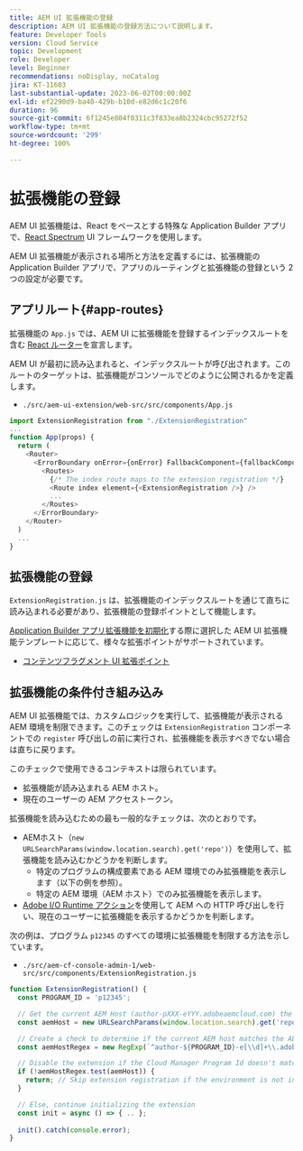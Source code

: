 ```yaml
---
title: AEM UI 拡張機能の登録
description: AEM UI 拡張機能の登録方法について説明します。
feature: Developer Tools
version: Cloud Service
topic: Development
role: Developer
level: Beginner
recommendations: noDisplay, noCatalog
jira: KT-11603
last-substantial-update: 2023-06-02T00:00:00Z
exl-id: ef2290d9-ba40-429b-b10d-e82d6c1c20f6
duration: 96
source-git-commit: 6f1245e804f0311c3f833ea8b2324cbc95272f52
workflow-type: tm+mt
source-wordcount: '299'
ht-degree: 100%

---
```


# 拡張機能の登録

AEM UI 拡張機能は、React をベースとする特殊な Application Builder アプリで、[React Spectrum](https://react-spectrum.adobe.com/react-spectrum/) UI フレームワークを使用します。

AEM UI 拡張機能が表示される場所と方法を定義するには、拡張機能の Application Builder アプリで、アプリのルーティングと拡張機能の登録という 2 つの設定が必要です。

## アプリルート{#app-routes}

拡張機能の `App.js` では、AEM UI に拡張機能を登録するインデックスルートを含む [React ルーター](https://reactrouter.com/ja/main)を宣言します。

AEM UI が最初に読み込まれると、インデックスルートが呼び出されます。このルートのターゲットは、拡張機能がコンソールでどのように公開されるかを定義します。

+ `./src/aem-ui-extension/web-src/src/components/App.js`

```javascript
import ExtensionRegistration from "./ExtensionRegistration"
...            
function App(props) {
  return (
    <Router>
      <ErrorBoundary onError={onError} FallbackComponent={fallbackComponent}>
        <Routes>
          {/* The index route maps to the extension registration */}
          <Route index element={<ExtensionRegistration />} />
          ...                                   
        </Routes>
      </ErrorBoundary>
    </Router>
  )
  ...
}
```

## 拡張機能の登録

`ExtensionRegistration.js` は、拡張機能のインデックスルートを通じて直ちに読み込まれる必要があり、拡張機能の登録ポイントとして機能します。

[Application Builder アプリ拡張機能を初期化](./app-initialization.md)する際に選択した AEM UI 拡張機能テンプレートに応じて、様々な拡張ポイントがサポートされています。

+ [コンテンツフラグメント UI 拡張ポイント](./content-fragments/overview.md#extension-points)

## 拡張機能の条件付き組み込み

AEM UI 拡張機能では、カスタムロジックを実行して、拡張機能が表示される AEM 環境を制限できます。このチェックは `ExtensionRegistration` コンポーネントでの `register` 呼び出しの前に実行され、拡張機能を表示すべきでない場合は直ちに戻ります。

このチェックで使用できるコンテキストは限られています。

+ 拡張機能が読み込まれる AEM ホスト。
+ 現在のユーザーの AEM アクセストークン。

拡張機能を読み込むための最も一般的なチェックは、次のとおりです。

+ AEMホスト（`new URLSearchParams(window.location.search).get('repo')`）を使用して、拡張機能を読み込むかどうかを判断します。
   + 特定のプログラムの構成要素である AEM 環境でのみ拡張機能を表示します（以下の例を参照）。
   + 特定の AEM 環境（AEM ホスト）でのみ拡張機能を表示します。
+ [Adobe I/O Runtime アクション](./runtime-action.md)を使用して AEM への HTTP 呼び出しを行い、現在のユーザーに拡張機能を表示するかどうかを判断します。

次の例は、プログラム `p12345` のすべての環境に拡張機能を制限する方法を示しています。

+ `./src/aem-cf-console-admin-1/web-src/src/components/ExtensionRegistration.js`

```javascript
function ExtensionRegistration() {
  const PROGRAM_ID = 'p12345';

  // Get the current AEM Host (author-pXXX-eYYY.adobeaemcloud.com) the extension is loading on
  const aemHost = new URLSearchParams(window.location.search).get('repo');

  // Create a check to determine if the current AEM host matches the AEM program that uses this extension 
  const aemHostRegex = new RegExp(`^author-${PROGRAM_ID}-e[\\d]+\\.adobeaemcloud\\.com$`)

  // Disable the extension if the Cloud Manager Program Id doesn't match the regex.
  if (!aemHostRegex.test(aemHost)) {
    return; // Skip extension registration if the environment is not in program p12345.
  }

  // Else, continue initializing the extension
  const init = async () => { .. };
  
  init().catch(console.error);
}
```
